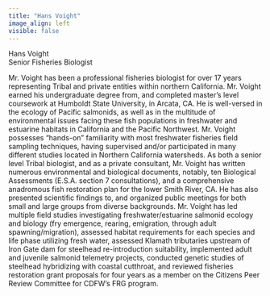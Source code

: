 ```yaml
---
title: "Hans Voight"
image_align: left
visible: false
---
```


<div class="h4 text-dark">Hans Voight</div>
<div class="h6 text-gray">Senior Fisheries Biologist</div>

Mr. Voight has been a professional fisheries biologist for over 17 years representing Tribal and private entities within northern California. Mr. Voight earned his undergraduate degree from, and completed master’s level coursework at Humboldt State University, in Arcata, CA. He is well-versed in the ecology of Pacific salmonids, as well as in the multitude of environmental issues facing these fish populations in freshwater and estuarine habitats in California and the Pacific Northwest. Mr. Voight possesses “hands-on” familiarity with most freshwater fisheries field sampling techniques, having supervised and/or participated in many different studies located in Northern California watersheds. As both a senior level Tribal biologist, and as a private consultant, Mr. Voight has written numerous environmental and biological documents, notably, ten Biological Assessments (E.S.A. section 7 consultations), and a comprehensive anadromous fish restoration plan for the lower Smith River, CA. He has also presented scientific findings to, and organized public meetings for both small and large groups from diverse backgrounds. Mr. Voight has led multiple field studies investigating freshwater/estuarine salmonid ecology and biology (fry emergence, rearing, emigration, through adult spawning/migration), assessed habitat requirements for each species and life phase utilizing fresh water, assessed Klamath tributaries upstream of Iron Gate dam for steelhead re-introduction suitability, implemented adult and juvenile salmonid telemetry projects, conducted genetic studies of steelhead hybridizing with coastal cutthroat, and reviewed fisheries restoration grant proposals for four years as a member on the Citizens Peer Review Committee for CDFW’s FRG program.
